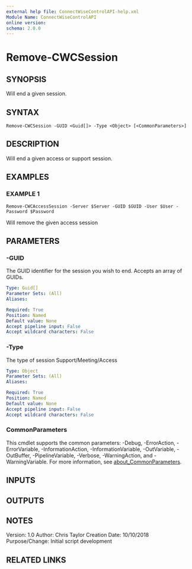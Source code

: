 ```yaml
---
external help file: ConnectWiseControlAPI-help.xml
Module Name: ConnectWiseControlAPI
online version:
schema: 2.0.0
---
```


# Remove-CWCSession

## SYNOPSIS
Will end a given session.

## SYNTAX

```
Remove-CWCSession -GUID <Guid[]> -Type <Object> [<CommonParameters>]
```

## DESCRIPTION
Will end a given access or support session.

## EXAMPLES

### EXAMPLE 1
```
Remove-CWCAccessSession -Server $Server -GUID $GUID -User $User -Password $Password
```

Will remove the given access session

## PARAMETERS

### -GUID
The GUID identifier for the session you wish to end.
Accepts an array of GUIDs.

```yaml
Type: Guid[]
Parameter Sets: (All)
Aliases:

Required: True
Position: Named
Default value: None
Accept pipeline input: False
Accept wildcard characters: False
```

### -Type
The type of session Support/Meeting/Access

```yaml
Type: Object
Parameter Sets: (All)
Aliases:

Required: True
Position: Named
Default value: None
Accept pipeline input: False
Accept wildcard characters: False
```

### CommonParameters
This cmdlet supports the common parameters: -Debug, -ErrorAction, -ErrorVariable, -InformationAction, -InformationVariable, -OutVariable, -OutBuffer, -PipelineVariable, -Verbose, -WarningAction, and -WarningVariable. For more information, see [about_CommonParameters](http://go.microsoft.com/fwlink/?LinkID=113216).

## INPUTS

## OUTPUTS

## NOTES
Version:        1.0
Author:         Chris Taylor
Creation Date:  10/10/2018
Purpose/Change: Initial script development

## RELATED LINKS
